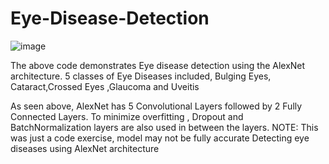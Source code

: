 # Eye-Disease-Detection

![image](https://github.com/user-attachments/assets/801cdc51-aba8-40df-80b3-51e2a572e5d7)



The above code demonstrates Eye disease detection using the AlexNet architecture. 5 classes of Eye Diseases included, Bulging Eyes, Cataract,Crossed Eyes ,Glaucoma and Uveitis

As seen above, AlexNet has 5 Convolutional Layers followed by 2 Fully Connected Layers. To minimize overfitting , Dropout and BatchNormalization layers are also used in between the layers. 
NOTE: This was just a code exercise, model may not be fully accurate
Detecting eye diseases using AlexNet architecture
